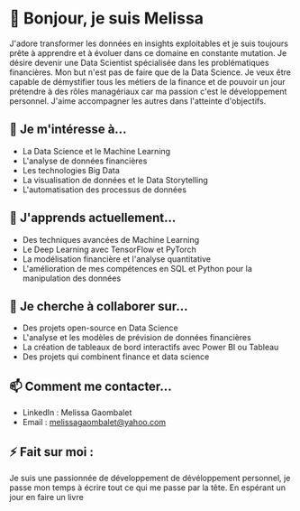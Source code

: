 # 👋 Bonjour, je suis Melissa

J'adore transformer les données en insights exploitables et je suis toujours prête à apprendre et à évoluer dans ce domaine en constante mutation.
Je désire devenir une Data Scientist spécialisée dans les problématiques financières. Mon but n'est pas de faire que de la Data Science.
Je veux être capable de démystifier tous les métiers de la finance et de pouvoir un jour prétendre à des rôles managériaux car ma passion c'est le développement personnel. J'aime accompagner les autres dans l'atteinte d'objectifs.

## 👀 Je m'intéresse à...
- La Data Science et le Machine Learning
- L'analyse de données financières
- Les technologies Big Data
- La visualisation de données et le Data Storytelling
- L'automatisation des processus de données

## 🌱 J'apprends actuellement...
- Des techniques avancées de Machine Learning
- Le Deep Learning avec TensorFlow et PyTorch
- La modélisation financière et l'analyse quantitative
- L'amélioration de mes compétences en SQL et Python pour la manipulation des données

## 🤝 Je cherche à collaborer sur...
- Des projets open-source en Data Science
- L'analyse et les modèles de prévision de données financières
- La création de tableaux de bord interactifs avec Power BI ou Tableau
- Des projets qui combinent finance et data science

## 📫 Comment me contacter...
- LinkedIn : Melissa Gaombalet
- Email : melissagaombalet@yahoo.com


## ⚡ Fait sur moi : 
Je suis une passionnée de développement de dévéloppement personnel, je passe mon temps à écrire tout ce qui me passe par la tête. 
En espérant un jour en faire un livre
